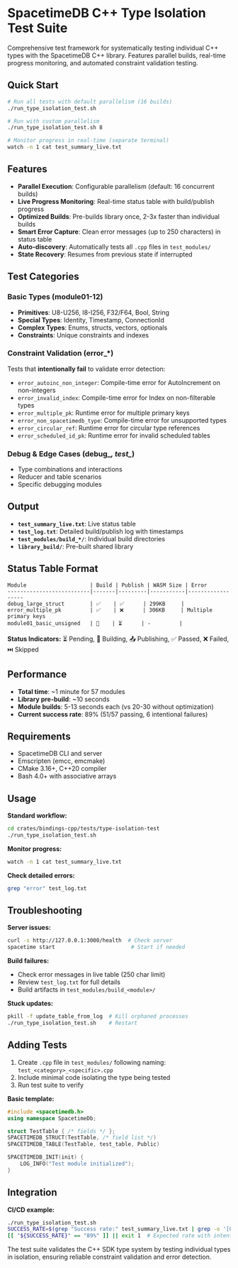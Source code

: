 # SpacetimeDB C++ Type Isolation Test Suite

Comprehensive test framework for systematically testing individual C++ types with the SpacetimeDB C++ library. Features parallel builds, real-time progress monitoring, and automated constraint validation testing.

## Quick Start

```bash
# Run all tests with default parallelism (16 builds)
./run_type_isolation_test.sh

# Run with custom parallelism
./run_type_isolation_test.sh 8

# Monitor progress in real-time (separate terminal)
watch -n 1 cat test_summary_live.txt
```

## Features

- **Parallel Execution**: Configurable parallelism (default: 16 concurrent builds)
- **Live Progress Monitoring**: Real-time status table with build/publish progress
- **Optimized Builds**: Pre-builds library once, 2-3x faster than individual builds
- **Smart Error Capture**: Clean error messages (up to 250 characters) in status table
- **Auto-discovery**: Automatically tests all `.cpp` files in `test_modules/`
- **State Recovery**: Resumes from previous state if interrupted

## Test Categories

### Basic Types (module01-12)
- **Primitives**: U8-U256, I8-I256, F32/F64, Bool, String
- **Special Types**: Identity, Timestamp, ConnectionId
- **Complex Types**: Enums, structs, vectors, optionals
- **Constraints**: Unique constraints and indexes

### Constraint Validation (error_*)
Tests that **intentionally fail** to validate error detection:
- `error_autoinc_non_integer`: Compile-time error for AutoIncrement on non-integers
- `error_invalid_index`: Compile-time error for Index on non-filterable types  
- `error_multiple_pk`: Runtime error for multiple primary keys
- `error_non_spacetimedb_type`: Compile-time error for unsupported types
- `error_circular_ref`: Runtime error for circular type references
- `error_scheduled_id_pk`: Runtime error for invalid scheduled tables

### Debug & Edge Cases (debug_*, test_*)
- Type combinations and interactions
- Reducer and table scenarios
- Specific debugging modules

## Output

- **`test_summary_live.txt`**: Live status table
- **`test_log.txt`**: Detailed build/publish log with timestamps
- **`test_modules/build_*/`**: Individual build directories
- **`library_build/`**: Pre-built shared library

## Status Table Format

```
Module                    | Build | Publish | WASM Size | Error
--------------------------|-------|---------|-----------|------------------
debug_large_struct        | ✅    | ✅      | 299KB     | 
error_multiple_pk         | ✅    | ❌      | 306KB     | Multiple primary keys
module01_basic_unsigned   | 🔨    | ⏳      | -         | 
```

**Status Indicators:** ⏳ Pending, 🔨 Building, 📤 Publishing, ✅ Passed, ❌ Failed, ⏭️ Skipped

## Performance

- **Total time**: ~1 minute for 57 modules
- **Library pre-build**: ~10 seconds  
- **Module builds**: 5-13 seconds each (vs 20-30 without optimization)
- **Current success rate**: 89% (51/57 passing, 6 intentional failures)

## Requirements

- SpacetimeDB CLI and server
- Emscripten (emcc, emcmake)
- CMake 3.16+, C++20 compiler
- Bash 4.0+ with associative arrays

## Usage

**Standard workflow:**
```bash
cd crates/bindings-cpp/tests/type-isolation-test
./run_type_isolation_test.sh
```

**Monitor progress:**
```bash
watch -n 1 cat test_summary_live.txt
```

**Check detailed errors:**
```bash
grep "error" test_log.txt
```

## Troubleshooting

**Server issues:**
```bash
curl -s http://127.0.0.1:3000/health  # Check server
spacetime start                        # Start if needed
```

**Build failures:**
- Check error messages in live table (250 char limit)
- Review `test_log.txt` for full details
- Build artifacts in `test_modules/build_<module>/`

**Stuck updates:**
```bash
pkill -f update_table_from_log  # Kill orphaned processes
./run_type_isolation_test.sh    # Restart
```

## Adding Tests

1. Create `.cpp` file in `test_modules/` following naming: `test_<category>_<specific>.cpp`
2. Include minimal code isolating the type being tested
3. Run test suite to verify

**Basic template:**
```cpp
#include <spacetimedb.h>
using namespace SpacetimeDb;

struct TestTable { /* fields */ };
SPACETIMEDB_STRUCT(TestTable, /* field list */)
SPACETIMEDB_TABLE(TestTable, test_table, Public)

SPACETIMEDB_INIT(init) {
    LOG_INFO("Test module initialized");
}
```

## Integration

**CI/CD example:**
```bash
./run_type_isolation_test.sh
SUCCESS_RATE=$(grep "Success rate:" test_summary_live.txt | grep -o '[0-9]*%')
[[ "${SUCCESS_RATE}" == "89%" ]] || exit 1  # Expected rate with intentional failures
```

The test suite validates the C++ SDK type system by testing individual types in isolation, ensuring reliable constraint validation and error detection.